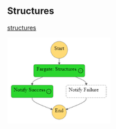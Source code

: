 <br>

## Structures

[structures](https://github.com/repatterning/structures)

<img src='graph.png' alt='Directed Graph' style='width: 47.5%;'>

<br>
<br>

<br>
<br>

<br>
<br>

<br>
<br>
